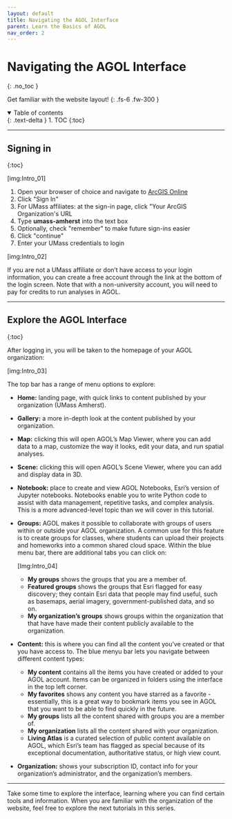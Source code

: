```yaml
---
layout: default
title: Navigating the AGOL Interface
parent: Learn the Basics of AGOL
nav_order: 2
---
```


# Navigating the AGOL Interface
{: .no_toc }

Get familiar with the website layout!
{: .fs-6 .fw-300 }

<details open markdown="block">
  <summary>
    Table of contents
  </summary>
  {: .text-delta }
1. TOC
{:toc}
</details>

---

## Signing in
{:toc}

[img:Intro_01]

1. Open your browser of choice and navigate to [ArcGIS Online](https://www.arcgis.com)
1. Click "Sign In"
1. For UMass affiliates: at the sign-in page, click "Your ArcGIS Organization's URL
1. Type **umass-amherst** into the text box
1. Optionally, check "remember" to make future sign-ins easier
1. Click "continue"
1. Enter your UMass credentials to login

[img:Intro_02]

If you are not a UMass affiliate or don’t have access to your login information, you can create a free account through the link at the bottom of the login screen. Note that with a non-university account, you will need to pay for credits to run analyses in AGOL.

---

## Explore the AGOL Interface
{:toc}

After logging in, you will be taken to the homepage of your AGOL organization:

[img:Intro_03]

The top bar has a range of menu options to explore:

* **Home:** landing page, with quick links to content published by your organization (UMass Amherst).
* **Gallery:** a more in-depth look at the content published by your organization.
* **Map:** clicking this will open AGOL’s Map Viewer, where you can add data to a map, customize the way it looks, edit your data, and run spatial analyses.
* **Scene:** clicking this will open AGOL’s Scene Viewer, where you can add and display data in 3D.
* **Notebook:** place to create and view AGOL Notebooks, Esri’s version of Jupyter notebooks. Notebooks enable you to write Python code to assist with data management, repetitive tasks, and complex analysis. This is a more advanced-level topic than we will cover in this tutorial.
* **Groups:** AGOL makes it possible to collaborate with groups of users within or outside your AGOL organization. A common use for this feature is to create groups for classes, where students can upload their projects and homeworks into a common shared cloud space. Within the blue menu bar, there are additional tabs you can click on:

  [Img:Intro_04]
 
  * **My groups** shows the groups that you are a member of. 
  * **Featured groups** shows the groups that Esri flagged for easy discovery; they contain Esri data that people may find useful, such as basemaps, aerial imagery, government-published data, and so on. 
  * **My organization’s groups** shows groups within the organization that that have have made their content publicly available to the organization.
* **Content:** this is where you can find all the content you’ve created or that you have access to. The blue menyu bar lets you navigate between different content types:
  * **My content** contains all the items you have created or added to your AGOL account. Items can be organized in folders using the interface in the top left corner.
  * **My favorites** shows any content you have starred as a favorite - essentially, this is a great way to bookmark items you see in AGOL that you want to be able to find quickly in the future.
  * **My groups** lists all the content shared with groups you are a member of.
  * **My organization** lists all the content shared with your organization.
  * **Living Atlas** is a curated selection of public content available on AGOL, which Esri’s team has flagged as special because of its exceptional documentation, authoritative status, or high view count. 
* **Organization:** shows your subscription ID, contact info for your organization’s administrator, and the organization’s members.

---

Take some time to explore the interface, learning where you can find certain tools and information. When you are familiar with the organization of the website, feel free to explore the next tutorials in this series.

















